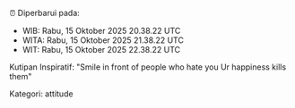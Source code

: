 ⏰ Diperbarui pada:
- WIB: Rabu, 15 Oktober 2025 20.38.22 UTC
- WITA: Rabu, 15 Oktober 2025 21.38.22 UTC
- WIT: Rabu, 15 Oktober 2025 22.38.22 UTC

Kutipan Inspiratif:
"Smile in front of people who hate you Ur happiness kills them"


Kategori: attitude

